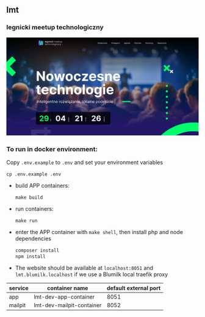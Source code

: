 ## lmt
### legnicki meetup technologiczny

![./screenshot.png](./screenshot.png)

### To run in docker environment:
Copy `.env.example` to `.env` and set your environment variables

    cp .env.example .env

- build APP containers:

      make build

- run containers:

      make run

- enter the APP container with `make shell`, then install php and node dependencies

      composer install
      npm install

- The website should be available at `localhost:8051` and `lmt.blumilk.localhost` if we use a Blumilk local traefik proxy

| service           | container name            | default external port |
|-------------------|---------------------------|-----------------------|
| app               | lmt-dev-app-container     | 8051                  |
| mailpit           | lmt-dev-mailpit-container | 8052                  |
